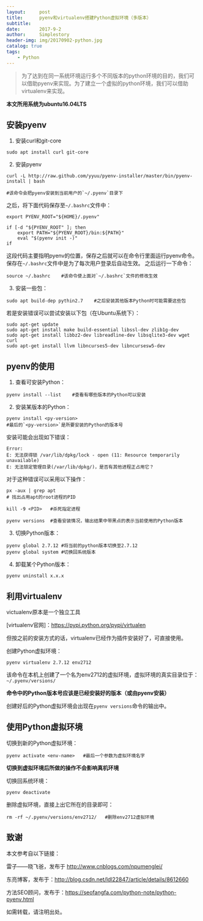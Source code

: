 ```yaml
---
layout:     post
title:      pyenv和virtualenv搭建Python虚拟环境（多版本）
subtitle:   
date:       2017-9-2
author:     Simplestory
header-img: img/20170902-python.jpg
catalog: true
tags:
    - Python
---
```


>为了达到在同一系统环境运行多个不同版本的python环境的目的，我们可以借助pyenv来实现。为了建立一个虚拟的python环境，我们可以借助virtualenv来实现。

**本文所用系统为ubuntu16.04LTS**


## 安装pyenv

1. 安装curl和git-core

```
sudo apt install curl git-core
```

2. 安装pyenv

```
curl -L http://raw.github.com/yyuu/pyenv-installer/master/bin/pyenv-install | bash

#该命令会把pyenv安装到当前用户的`~/.pyenv`目录下
```

之后，将下面代码保存至`~/.bashrc`文件中：

```
export PYENV_ROOT="${HOME}/.pyenv"

if [-d "${PYENV_ROOT" ]; then
	export PATH="${PYENV_ROOT}/bin:${PATH}"
	eval "$(pyenv init -)"
if
```

这段代码主要指明pyenv的位置，保存之后就可以在命令行里面运行pyenv命令。保存在`~/.bashrc`文件中是为了每次用户登录后自动生效。
之后运行一下命令：

```
source ~/.bashrc	#该命令使上面对`~/.bashrc`文件的修改生效
```

3. 安装一些包：

```
sudo apt build-dep pythin2.7	#之后安装其他版本Python时可能需要这些包
```

若是安装错误可以尝试安装以下包（在Ubuntu系统下）：

```
sudo apt-get update
sudo apt-get install make build-essential libssl-dev zlib1g-dev
sudo apt-get install libbz2-dev libreadline-dev libsqlite3-dev wget curl
sudo apt-get install llvm libncurses5-dev libncursesw5-dev
```

## pyenv的使用

1. 查看可安装Python：

```
pyenv install --list	#查看有哪些版本的Python可以安装
```

2. 安装某版本的Python：

```
pyenv install <py-version>
#最后的`<py-version>`是所要安装的Python的版本号
```

安装可能会出现如下错误：

```
Error:
E: 无法获得锁 /var/lib/dpkg/lock - open (11: Resource temporarily unavailable)
E: 无法锁定管理目录(/var/lib/dpkg/)，是否有其他进程正占用它？
```

对于这种错误可以采用以下操作：

```
px -aux | grep apt
# 找出占用apt的root进程的PID

kill -9 <PID>	#杀死指定进程
```

```
pyenv versions	#查看安装情况，输出结果中带黑点的表示当前使用的Python版本
```

3. 切换Python版本：

```
pyenv global 2.7.12	#将当前的python版本切换至2.7.12
pyenv global system	#切换回系统版本
```

4. 卸载某个Python版本：

```
pyenv uninstall x.x.x
```

## 利用virtualenv

victualenv原本是一个独立工具


[virtualenv官网]：https://pypi.python.org/pypi/virtualen

但按之前的安装方式的话，virtualenv已经作为插件安装好了，可直接使用。

创建Python虚拟环境：

```
pyenv virtualenv 2.7.12 env2712
```

该命令在本机上创建了一个名为env2712的虚拟环境，虚拟环境的真实目录位于：`~/.pyenv/versions/`

**命令中的Python版本号应该是已经安装好的版本（或由pyenv安装）**

创建好后的Python虚拟环境会出现在`pyenv versions`命令的输出中。

## 使用Python虚拟环境

切换到新的Python虚拟环境：

```
pyenv activate <env-name>	#最后一个参数为虚拟环境名字
```

**切换到虚拟环境后所做的操作不会影响真机环境**

切换回系统环境：

```
pyenv deactivate
```

删除虚拟环境，直接上出它所在的目录即可：

```
rm -rf ~/.pyenv/versions/env2712/	#删除env2712虚拟环境
```

## 致谢

本文参考自以下链接：


雷子——晓飞爸，发布于 http://www.cnblogs.com/npumenglei/

东亮博客，发布于：http://blog.csdn.net/ldl22847/article/details/8612660

方法SEO顾问，发布于：https://seofangfa.com/python-note/python-pyenv.html

如需转载，请注明出处。